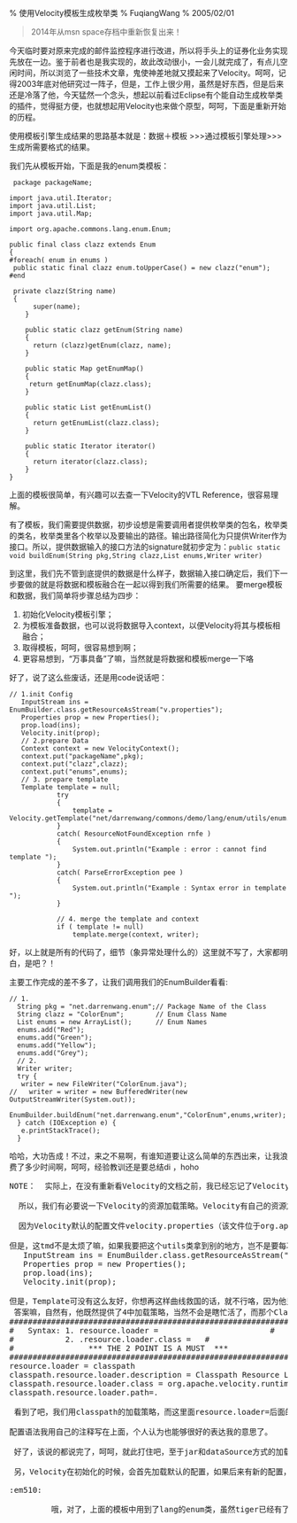 % 使用Velocity模板生成枚举类
% FuqiangWang
% 2005/02/01

> 2014年从msn space存档中重新恢复出来！

今天临时要对原来完成的邮件监控程序进行改进，所以将手头上的证券化业务实现先放在一边。鉴于前者也是我实现的，故此改动很小，一会儿就完成了，有点儿空闲时间，所以浏览了一些技术文章，鬼使神差地就又摸起来了Velocity。呵呵，记得2003年底对他研究过一阵子，但是，工作上很少用，虽然是好东西，但是后来还是冷落了他，今天猛然一个念头，想起以前看过Eclipse有个能自动生成枚举类的插件，觉得挺方便，也就想起用Velocity也来做个原型，呵呵，下面是重新开始的历程。
 
使用模板引擎生成结果的思路基本就是：数据＋模板 >>>通过模板引擎处理>>>生成所需要格式的结果。
 
我们先从模板开始，下面是我的enum类模板：

~~~~~~~ 
 package packageName;

import java.util.Iterator;
import java.util.List;
import java.util.Map;

import org.apache.commons.lang.enum.Enum;

public final class clazz extends Enum
{
#foreach( enum in enums )
 public static final clazz enum.toUpperCase() = new clazz("enum");
#end

 private clazz(String name) 
 {
      super(name);
    }
 
    public static clazz getEnum(String name) 
    {
      return (clazz)getEnum(clazz, name);
    }
 
    public static Map getEnumMap() 
    {
     return getEnumMap(clazz.class);
    }
 
    public static List getEnumList() 
    {
      return getEnumList(clazz.class);
    }
 
    public static Iterator iterator() 
    {
      return iterator(clazz.class);
    }
}
~~~~~~~

上面的模板很简单，有兴趣可以去查一下Velocity的VTL Reference，很容易理解。
 
 有了模板，我们需要提供数据，初步设想是需要调用者提供枚举类的包名，枚举类的类名，枚举类里各个枚举以及要输出的路径。输出路径简化为只提供Writer作为接口。所以，提供数据输入的接口方法的signature就初步定为：`public static void buildEnum(String pkg,String clazz,List enums,Writer writer)`

 到这里，我们先不管到底提供的数据是什么样子，数据输入接口确定后，我们下一步要做的就是将数据和模板融合在一起以得到我们所需要的结果。
 要merge模板和数据，我们简单将步骤总结为四步：

1. 初始化Velocity模板引擎；
2. 为模板准备数据，也可以说将数据导入context，以便Velocity将其与模板相融合；
3. 取得模板，呵呵，很容易想到啊；
4. 更容易想到，“万事具备”了嘛，当然就是将数据和模板merge一下咯

好了，说了这么些废话，还是用code说话吧：


~~~~~~~ {.java}
// 1.init Config
   InputStream ins = EnumBuilder.class.getResourceAsStream("v.properties");
   Properties prop = new Properties();
   prop.load(ins);
   Velocity.init(prop);
   // 2.prepare Data
   Context context = new VelocityContext();
   context.put("packageName",pkg);
   context.put("clazz",clazz);
   context.put("enums",enums);
   // 3. prepare template
   Template template = null;
            try 
            {
                template = Velocity.getTemplate("net/darrenwang/commons/demo/lang/enum/utils/enum.vm");
            }
            catch( ResourceNotFoundException rnfe )
            {
                System.out.println("Example : error : cannot find template ");
            }
            catch( ParseErrorException pee )
            {
                System.out.println("Example : Syntax error in template ");
            }
            
            // 4. merge the template and context
            if ( template != null)
                template.merge(context, writer);
~~~~~~~

好，以上就是所有的代码了，细节（象异常处理什么的）这里就不写了，大家都明白，是吧？！

 主要工作完成的差不多了，让我们调用我们的EnumBuilder看看:
 
~~~~~~~ {.java}
// 1.
  String pkg = "net.darrenwang.enum";// Package Name of the Class
  String clazz = "ColorEnum";        // Enum Class Name
  List enums = new ArrayList();      // Enum Names
  enums.add("Red");
  enums.add("Green");
  enums.add("Yellow");
  enums.add("Grey");
  // 2.
  Writer writer;
  try {
   writer = new FileWriter("ColorEnum.java");
//   writer = writer = new BufferedWriter(new OutputStreamWriter(System.out));
   EnumBuilder.buildEnum("net.darrenwang.enum","ColorEnum",enums,writer);
  } catch (IOException e) {
   e.printStackTrace();
  }
~~~~~~~

 哈哈，大功告成！不过，来之不易啊，有谁知道要让这么简单的东西出来，让我浪费了多少时间啊，呵呵，经验教训还是要总结di ，hoho
 
<pre>
NOTE：  实际上，在没有重新看Velocity的文档之前，我已经忘记了Velocity的Resource Loader策略问题，所以，在刚开始的Velocity引擎初始化的时候，和取得模板的时候，都直接制定Properties的文件名和模板文件名的时候，根本就找不到，大家都讨厌的异常自然就频频出来烦我咯。

  所以，我们有必要说一下Velocity的资源加载策略。Velocity有自己的资源加载策略：文件加载，classpath加载，jar加载和Datasource加载（FileResourceLoader，JarResourceLoader, ClasspathResourceLoader and DataSourceResourceLoader）。
  
  因为Velocity默认的配置文件velocity.properties（该文件位于org.apache.velocity.runtime.defaults包下面）中指定默认的加载策略是文件加载策略，所以，如果按照这种策略的话，要想正确加载模板文件，我们就要提供自己的配置文件来覆盖原来默认的配置项，比如file.resource.loader.path=F:\\eclipse\\workspace\\JakartaCommons\\bin\\net\\darrenwang\\commons\\demo\\lang\\enum\\utils
  
但是，这tmd不是太烦了嘛，如果我要把这个utils类拿到别的地方，岂不是要每次都配置这么长的路径，也太蠢了吧？！而且tmd刚开始调用Velocity.init(“velocity.properties”)的时候，同样会因为这个该死的加载策略而找不到我们自己的配置文件，所以，我才会退而求最common的getResourceAsStream，呵呵，故此，这样的初始化代码才会出现：
   InputStream ins = EnumBuilder.class.getResourceAsStream("v.properties");
   Properties prop = new Properties();
   prop.load(ins);
   Velocity.init(prop);
   
但是，Template可没有这么友好，你想再这样曲线救国的话，就不行咯，因为他只提供了String参数的方法，上面的方法当然就行不通了，那么，how？
 答案嘛，自然有，他既然提供了4中加载策略，当然不会是瞎忙活了，而那个ClasspathResourceLoader就是我们想要的东东，呵呵，这也是我上面的代码template = Velocity.getTemplate("net/darrenwang/commons/demo/lang/enum/utils/enum.vm");不会再抛出那该死的异常的原因，呵呵，而这所有的奥秘，也就在我们这个后来加载的v.properties中：
#######################################################################
#   Syntax: 1. resource.loader = <loader.alias>                       #
#           2. <loader.alias>.resource.loader.class = <loader.class>  #
#                *** THE 2 POINT IS A MUST  ***                      #
#######################################################################
resource.loader = classpath
classpath.resource.loader.description = Classpath Resource Loader
classpath.resource.loader.class = org.apache.velocity.runtime.resource.loader.ClasspathResourceLoader
classpath.resource.loader.path=.

 看到了吧，我们用classpath的加载策略，而这里面resource.loader=后面的名字时间上是可以随便起的，唯一起决定作用的是classpath.resource.loader.class = org.apache.velocity.runtime.resource.loader.ClasspathResourceLoader。
 
配置语法我用自己的注释写在上面，个人认为也能够很好的表达我的意思了。

 好了，该说的都说完了，呵呵，就此打住吧，至于jar和dataSource方式的加载，有需要的话，自己查咯…
 
 另，Velocity在初始化的时候，会首先加载默认的配置，如果后来有新的配置，他会用后来的配置项覆盖默认的配置项，从而，我们提供的classpath方式的加载策略可以生效。

:em510:

         哦，对了，上面的模板中用到了lang的enum类，虽然tiger已经有了enum的支持，但是1.4不是还没有嘛，呵呵
</pre>


